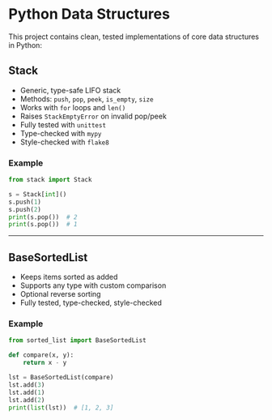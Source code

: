 # Python Data Structures

This project contains clean, tested implementations of core data structures in Python:

## Stack
- Generic, type-safe LIFO stack
- Methods: `push`, `pop`, `peek`, `is_empty`, `size`
- Works with `for` loops and `len()`
- Raises `StackEmptyError` on invalid pop/peek
- Fully tested with `unittest`
- Type-checked with `mypy`
- Style-checked with `flake8`

### Example
```python
from stack import Stack

s = Stack[int]()
s.push(1)
s.push(2)
print(s.pop())  # 2
print(s.pop())  # 1
```

---

## BaseSortedList
- Keeps items sorted as added
- Supports any type with custom comparison
- Optional reverse sorting
- Fully tested, type-checked, style-checked

### Example
```python
from sorted_list import BaseSortedList

def compare(x, y):
    return x - y

lst = BaseSortedList(compare)
lst.add(3)
lst.add(1)
lst.add(2)
print(list(lst))  # [1, 2, 3]
```

